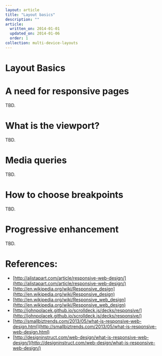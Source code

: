 ```yaml
---
layout: article
title: "Layout basics"
description: ""
article:
  written_on: 2014-01-01
  updated_on: 2014-01-06
  order: 1
collection: multi-device-layouts
---
```


<h1>Layout Basics</h1>

# A need for responsive pages

TBD.

# What is the viewport?

TBD.

# Media queries

TBD.

# How to choose breakpoints

TBD.

# Progressive enhancement

TBD.

# References:

* [http://alistapart.com/article/responsive-web-design/](http://alistapart.com/article/responsive-web-design/) 
* [http://en.wikipedia.org/wiki/Responsive_design](http://en.wikipedia.org/wiki/Responsive_design)
* [http://en.wikipedia.org/wiki/Responsive_web_design](http://en.wikipedia.org/wiki/Responsive_web_design)
* [http://johnpolacek.github.io/scrolldeck.js/decks/responsive/](http://johnpolacek.github.io/scrolldeck.js/decks/responsive/)
* [http://smallbiztrends.com/2013/05/what-is-responsive-web-design.html](http://smallbiztrends.com/2013/05/what-is-responsive-web-design.html)
* [http://designinstruct.com/web-design/what-is-responsive-web-design/](http://designinstruct.com/web-design/what-is-responsive-web-design/)
